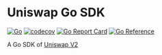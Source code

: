 # Uniswap Go SDK

[![Go](https://github.com/miraclesu/uniswap-sdk-go/actions/workflows/go.yml/badge.svg)](https://github.com/miraclesu/uniswap-sdk-go/actions/workflows/go.yml)
[![codecov](https://codecov.io/gh/miraclesu/uniswap-sdk-go/branch/main/graph/badge.svg?token=AORUPCTAE1)](https://codecov.io/gh/miraclesu/uniswap-sdk-go)
[![Go Report Card](https://goreportcard.com/badge/github.com/miraclesu/uniswap-sdk-go)](https://goreportcard.com/report/github.com/miraclesu/uniswap-sdk-go)
[![Go Reference](https://pkg.go.dev/badge/github.com/miraclesu/uniswap-sdk-go.svg)](https://pkg.go.dev/github.com/miraclesu/uniswap-sdk-go)

A Go SDK of [Uniswap V2](https://github.com/Uniswap/uniswap-v2-sdk)
